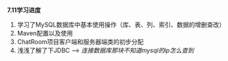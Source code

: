**7.11学习进度**

1. 学习了MySQL数据库中基本使用操作（库、表、列、索引、数据的增删查改）
2. Maven配置以及使用
3. ChatRoom项目客户端和服务器端类的初步分配
4. 浅浅了解了下JDBC --> *连接数据库那块不知道mysql的ip怎么查到*